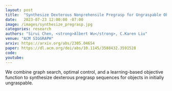 ```yaml
---
layout: post
title:  "Synthesize Dexterous Nonprehensile Pregrasp for Ungraspable Objects"
date:   2023-07-23 12:00:00 -07:00
image: /images/synthesize_pregrasp.jpg
categories: research
authors: "Sirui Chen, <strong>Albert Wu</strong>, C.Karen Liu"
venue: "ACM SIGGRAPH"
arxiv: https://arxiv.org/abs/2305.04654
paper: https://dl.acm.org/doi/abs/10.1145/3588432.3591528
code: 
youtube: 
---
```

We combine graph search, optimal control, and a learning-based objective function to synthesize dexterous pregrasp sequences for objects in initially ungraspable.